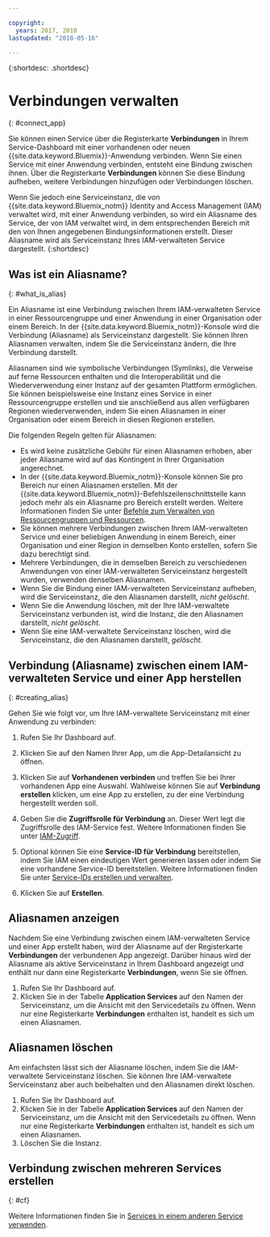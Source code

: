 ```yaml
---

copyright:
  years: 2017, 2018
lastupdated: "2018-05-16"

---
```


{:shortdesc: .shortdesc}

# Verbindungen verwalten
{: #connect_app}

Sie können einen Service über die Registerkarte **Verbindungen** in Ihrem Service-Dashboard mit einer vorhandenen oder neuen {{site.data.keyword.Bluemix}}-Anwendung verbinden. Wenn Sie einen Service mit einer Anwendung verbinden, entsteht eine Bindung zwischen ihnen. Über die Registerkarte **Verbindungen** können Sie diese Bindung aufheben, weitere Verbindungen hinzufügen oder Verbindungen löschen.

Wenn Sie jedoch eine Serviceinstanz, die von {{site.data.keyword.Bluemix_notm}} Identity and Access Management (IAM) verwaltet wird, mit einer Anwendung verbinden, so wird ein Aliasname des Service, der von IAM verwaltet wird, in dem entsprechenden Bereich mit den von Ihnen angegebenen Bindungsinformationen erstellt. Dieser Aliasname wird als Serviceinstanz Ihres IAM-verwalteten Service dargestellt.
{:shortdesc}

## Was ist ein Aliasname?
{: #what_is_alias}

Ein Aliasname ist eine Verbindung zwischen Ihrem IAM-verwalteten Service in einer Ressourcengruppe und einer Anwendung in einer Organisation oder einem Bereich. In der {{site.data.keyword.Bluemix_notm}}-Konsole wird die Verbindung (Aliasname) als Serviceinstanz dargestellt. Sie können Ihren Aliasnamen verwalten, indem Sie die Serviceinstanz ändern, die Ihre Verbindung darstellt.

Aliasnamen sind wie symbolische Verbindungen (Symlinks), die Verweise auf ferne Ressourcen enthalten und die Interoperabilität und die Wiederverwendung einer Instanz auf der gesamten Plattform ermöglichen. Sie können beispielsweise eine Instanz eines Service in einer Ressourcengruppe erstellen und sie anschließend aus allen verfügbaren Regionen wiederverwenden, indem Sie einen Aliasnamen in einer Organisation oder einem Bereich in diesen Regionen erstellen.

Die folgenden Regeln gelten für Aliasnamen:

* Es wird keine zusätzliche Gebühr für einen Aliasnamen erhoben, aber jeder Aliasname wird auf das Kontingent in Ihrer Organisation angerechnet.
* In der {{site.data.keyword.Bluemix_notm}}-Konsole können Sie pro Bereich nur einen Aliasnamen erstellen. Mit der {{site.data.keyword.Bluemix_notm}}-Befehlszeilenschnittstelle kann jedoch mehr als ein Aliasname pro Bereich erstellt werden. Weitere Informationen finden Sie unter [Befehle zum Verwalten von Ressourcengruppen und Ressourcen](/docs/cli/reference/bluemix_cli/bx_cli.html#commands-for-managing-resource-groups-and-resources).
* Sie können mehrere Verbindungen zwischen Ihrem IAM-verwalteten Service und einer beliebigen Anwendung in einem Bereich, einer Organisation und einer Region in demselben Konto erstellen, sofern Sie dazu berechtigt sind.
* Mehrere Verbindungen, die in demselben Bereich zu verschiedenen Anwendungen von einer IAM-verwalteten Serviceinstanz hergestellt wurden, verwenden denselben Aliasnamen.
* Wenn Sie die Bindung einer IAM-verwalteten Serviceinstanz aufheben, wird die Serviceinstanz, die den Aliasnamen darstellt, *nicht gelöscht*.
* Wenn Sie die Anwendung löschen, mit der Ihre IAM-verwaltete Serviceinstanz verbunden ist, wird die Instanz, die den Aliasnamen darstellt, *nicht gelöscht*.
* Wenn Sie eine IAM-verwaltete Serviceinstanz löschen, wird die Serviceinstanz, die den Aliasnamen darstellt, *gelöscht*.

## Verbindung (Aliasname) zwischen einem IAM-verwalteten Service und einer App herstellen
{: #creating_alias}

Gehen Sie wie folgt vor, um Ihre IAM-verwaltete Serviceinstanz mit einer Anwendung zu verbinden:

1. Rufen Sie Ihr Dashboard auf.

2. Klicken Sie auf den Namen Ihrer App, um die App-Detailansicht zu öffnen.

3. Klicken Sie auf **Vorhandenen verbinden** und treffen Sie bei Ihrer vorhandenen App eine Auswahl. Wahlweise können Sie auf **Verbindung erstellen** klicken, um eine App zu erstellen, zu der eine Verbindung hergestellt werden soll.

4. Geben Sie die **Zugriffsrolle für Verbindung** an. Dieser Wert legt die Zugriffsrolle des IAM-Service fest. Weitere Informationen finden Sie unter [IAM-Zugriff](/docs/iam/users_roles.html#userroles).

5. Optional können Sie eine **Service-ID für Verbindung** bereitstellen, indem Sie IAM einen eindeutigen Wert generieren lassen oder indem Sie eine vorhandene Service-ID bereitstellen. Weitere Informationen finden Sie unter [Service-IDs erstellen und verwalten](/docs/iam/serviceid.html#serviceids).

6. Klicken Sie auf **Erstellen**.

## Aliasnamen anzeigen

Nachdem Sie eine Verbindung zwischen einem IAM-verwalteten Service und einer App erstellt haben, wird der Aliasname auf der Registerkarte **Verbindungen** der verbundenen App angezeigt. Darüber hinaus wird der Aliasname als aktive Serviceinstanz in Ihrem Dashboard angezeigt und enthält nur dann eine Registerkarte **Verbindungen**, wenn Sie sie öffnen.

1. Rufen Sie Ihr Dashboard auf.
2. Klicken Sie in der Tabelle **Application Services** auf den Namen der Serviceinstanz, um die Ansicht mit den Servicedetails zu öffnen. Wenn nur eine Registerkarte **Verbindungen** enthalten ist, handelt es sich um einen Aliasnamen.

## Aliasnamen löschen

Am einfachsten lässt sich der Aliasname löschen, indem Sie die IAM-verwaltete Serviceinstanz löschen. Sie können Ihre IAM-verwaltete Serviceinstanz aber auch beibehalten und den Aliasnamen direkt löschen.

1. Rufen Sie Ihr Dashboard auf.
2. Klicken Sie in der Tabelle **Application Services** auf den Namen der Serviceinstanz, um die Ansicht mit den Servicedetails zu öffnen. Wenn nur eine Registerkarte **Verbindungen** enthalten ist, handelt es sich um einen Aliasnamen.
3. Löschen Sie die Instanz.

## Verbindung zwischen mehreren Services erstellen
{: #cf}

Weitere Informationen finden Sie in [Services in einem anderen Service verwenden](/docs/apps/reqnsi.html#add_service).
